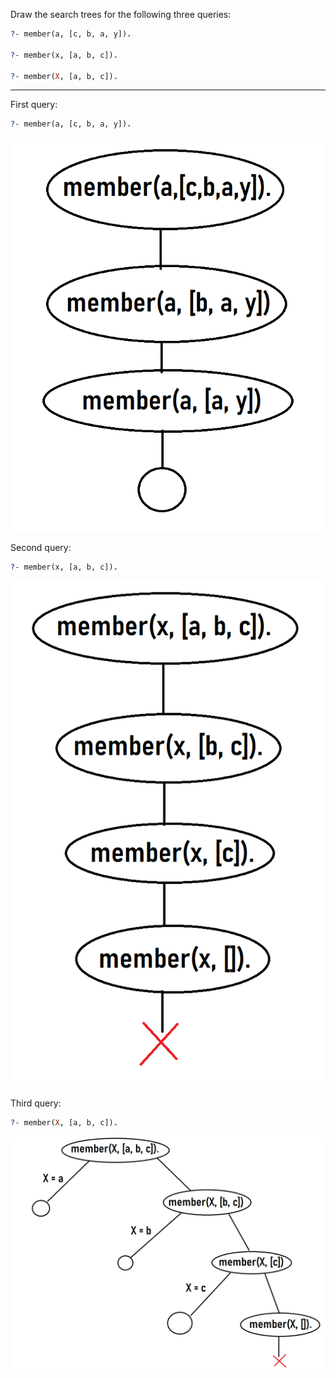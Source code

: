 Draw the search trees for the following three queries:

```prolog
?- member(a, [c, b, a, y]).

?- member(x, [a, b, c]).

?- member(X, [a, b, c]).
```

---

First query:
```prolog
?- member(a, [c, b, a, y]).
```

![](./misc/Exercise-4-1.png)

Second query:
```prolog
?- member(x, [a, b, c]).
```

![](./misc/Exercise-4-2.png)

Third query:
```prolog
?- member(X, [a, b, c]).
```

![](./misc/Exercise-4-3.png)